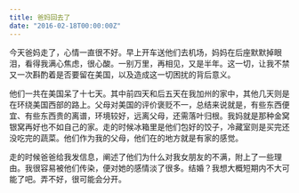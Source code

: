 ```yaml
---
title: 爸妈回去了
date: "2016-02-18T00:00:00Z"
---
```


今天爸妈走了，心情一直很不好。早上开车送他们去机场，妈妈在后座默默掉眼泪，看得我满心焦虑，很心酸。一别万里，再相见，又是半年。这一切，让我不禁又一次斟酌着是否要留在美国，以及造成这一切困扰的背后意义。

他们一共在美国呆了十七天。其中前四天和后五天在我加州的家中，其他几天则是在环绕美国西部的路上。父母对美国的评价褒贬不一，总结来说就是，有些东西便宜、有些东西贵的离谱，环境较好，远离父母，还需落叶归根。我妈就是那种金窝银窝再好也不如自己的家。走的时候冰箱里是他们包好的饺子，冷藏室则是买完还没吃完的蔬菜。他们作为我的父母，他们在的地方就是有家的感觉。

走的时候爸爸给我发信息，阐述了他们为什么对我女朋友的不满，附上了一些理由。我很容易被他们传染，便对她的感情淡了很多。结婚？我想大概短期内不大可能了吧。弄不好，很可能会分开。
